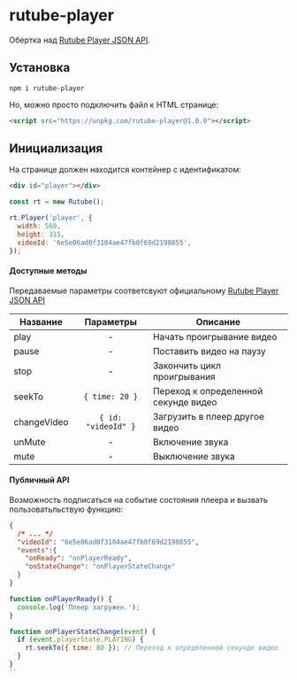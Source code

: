 # rutube-player

Обертка над [Rutube Player JSON API](https://github.com/rutube/RutubePlayerJSAPI).

## Установка


```
npm i rutube-player
```
Но, можно просто подключить файл к HTML странице:

```html
<script src="https://unpkg.com/rutube-player@1.0.0"></script>
```

## Инициализация

На странице должен находится контейнер с идентификатом:

```html
<div id="player"></div>
```

```js
const rt = new Rutube();

rt.Player('player', {
  width: 560,
  height: 315,
  videoId: '6e5e06ad0f3104ae47fb0f69d2198855',
});
```

#### Доступные методы

Передаваемые параметры соответсвуют официальному [Rutube Player JSON API](https://github.com/rutube/RutubePlayerJSAPI)

| Название   | Параметры | Описание |
|----------|:-------------:|------|
| play |  - | Начать проигрывание видео |
| pause | - | Поставить видео на паузу |
| stop | - | Закончить цикл проигрывания |
| seekTo | ``` { time: 20 } ``` | Переход к определенной секунде видео |
| changeVideo | ``` { id: "videoId" } ```  | Загрузить в плеер другое видео |
| unMute | - | Включение звука |
| mute | - | Выключение звука |

#### Публичный API

Возможность подписаться на событие состояния плеера и вызвать пользоватьльствую функцию:

```json
{
  /* ... */
  "videoId": "6e5e06ad0f3104ae47fb0f69d2198855",
  "events":{
    "onReady": "onPlayerReady",
    "onStateChange": "onPlayerStateChange"
  }
}
```

```js
function onPlayerReady() {
  console.log('Плеер загружен.');
}

function onPlayerStateChange(event) {
  if (event.playerState.PLAYING) {
    rt.seekTo({ time: 80 }); // Переход к определенной секунде видео
  }
}
``


